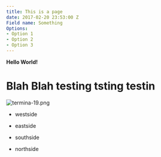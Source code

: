 ```yaml
---
title: This is a page
date: 2017-02-20 23:53:00 Z
Field name: Something
Options:
- Option 1
- Option 2
- Option 3
---
```


**Hello World!**

# Blah Blah testing tsting testin

![termina-19.png](/uploads/termina-19.png)

* westside

* eastside

* southside

* northside